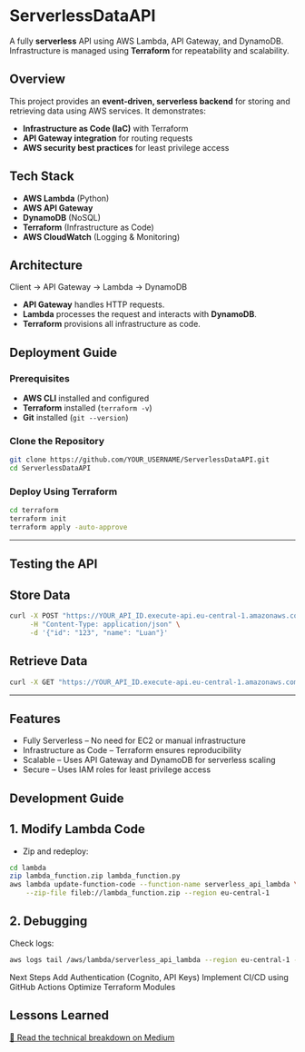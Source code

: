 # ServerlessDataAPI
A fully **serverless** API using AWS Lambda, API Gateway, and DynamoDB. Infrastructure is managed using **Terraform** for repeatability and scalability.

## Overview
This project provides an **event-driven, serverless backend** for storing and retrieving data using AWS services. It demonstrates:
- **Infrastructure as Code (IaC)** with Terraform
- **API Gateway integration** for routing requests
- **AWS security best practices** for least privilege access


## Tech Stack
- **AWS Lambda** (Python)
- **AWS API Gateway**
- **DynamoDB** (NoSQL)
- **Terraform** (Infrastructure as Code)
- **AWS CloudWatch** (Logging & Monitoring)


## Architecture

Client → API Gateway → Lambda → DynamoDB

- **API Gateway** handles HTTP requests.
- **Lambda** processes the request and interacts with **DynamoDB**.
- **Terraform** provisions all infrastructure as code.

## Deployment Guide

### Prerequisites
- **AWS CLI** installed and configured  
- **Terraform** installed (`terraform -v`)  
- **Git** installed (`git --version`)  

### Clone the Repository
```bash
git clone https://github.com/YOUR_USERNAME/ServerlessDataAPI.git
cd ServerlessDataAPI
```
### Deploy Using Terraform
```bash
cd terraform
terraform init
terraform apply -auto-approve
```
---

## Testing the API
## Store Data
```bash
curl -X POST "https://YOUR_API_ID.execute-api.eu-central-1.amazonaws.com/prod/" \
     -H "Content-Type: application/json" \
     -d '{"id": "123", "name": "Luan"}'
```
## Retrieve Data

```bash
curl -X GET "https://YOUR_API_ID.execute-api.eu-central-1.amazonaws.com/prod/?id=123"
```

---

## Features
- Fully Serverless – No need for EC2 or manual infrastructure
- Infrastructure as Code – Terraform ensures reproducibility
- Scalable – Uses API Gateway and DynamoDB for serverless scaling
- Secure – Uses IAM roles for least privilege access

## Development Guide
## 1. Modify Lambda Code
- Zip and redeploy:
```bash
cd lambda
zip lambda_function.zip lambda_function.py
aws lambda update-function-code --function-name serverless_api_lambda \
    --zip-file fileb://lambda_function.zip --region eu-central-1
```
## 2. Debugging
Check logs:
```bash
aws logs tail /aws/lambda/serverless_api_lambda --region eu-central-1 --format short
```
Next Steps
 Add Authentication (Cognito, API Keys)
 Implement CI/CD using GitHub Actions
 Optimize Terraform Modules
 
## Lessons Learned
[🔗 Read the technical breakdown on Medium ](https://medium.com/@luanmacek/building-a-serverless-api-with-aws-lambda-api-gateway-dynamodb-22c9bb06ef5b)
